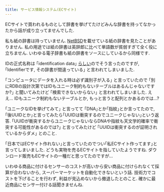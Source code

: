 ```yaml
---
title: サービス情報システム(ECサイト)
---
```


ECサイトで買われるものとして辞書を挙げてたけどみんな辞書を持ってなかったから話が成り立ってませんでした.

私も紙の辞書は持っていません.
[NetBSD](https://eowf.alc.co.jp/search?q=NetBSD)を載せている紙の辞書を見たことがありません.
私の用途では紙の辞書は英辞郎に比べて単語数が貧弱すぎて全く役に立ちません.
いわゆる電子辞書も紙の辞書をソースにしているから同様です.

IDの正式名称は
｢identification data｣
[らしい](https://eowf.alc.co.jp/search?q=identification+data)のでそう言ったのですが,
｢Identifierです,
その辞書が間違っている｣
と言われてしまいました.

｢コンピュータにデータを入れる時は必ず識別子が入る｣
と言っていたので
｢別にRDBの設計次第ではIDもユニーク制約もないテーブルはあるんじゃないですか?｣
と聞いてみたけど
｢検索できないからない｣
と言われてしまいました.
ええ…
IDもユニーク制約もないテーブルとか,
もっと言うと配列とかあるのでは…?

｢ユニークなIDを挙げてみて｣
と言ってて
｢DNA｣とか｢指紋｣とか言ってたので,
｢後UUIDとか｣と言ってみたら｢UUIDは衝突するのでユニークじゃない｣という返答.
｢UUIDが衝突するからユニークじゃないならDNAや指紋も天文学的確率で衝突する可能性があるのでは?｣
と言ってみたけど
｢UUIDは衝突するのが証明されているからダメ｣
とのこと.

｢日本ではECサイト作れない｣と言っていたのでつい｢私ECサイト作ってます｣と言ってしまいました.
どうも実物を売るECサイトを指していたようですね.
ダウンロード販売もECサイトの一種だと思ってたのですが…

いわゆる商品に付けるセンサーのコストが高いから安い商品に付けられなくて採算が合わないから,
スーパーマーケットを自動化できないという話.
技術力でコストを下げることを行わず,
利益が見込めないから撤退したとのこと.
確かに最近商品にセンサー付ける話聞きませんね.
